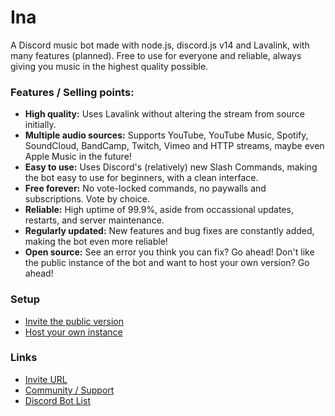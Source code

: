 # Ina
A Discord music bot made with node.js, discord.js v14 and Lavalink, with many features (planned). Free to use for everyone and reliable, always giving you music in the highest quality possible.

### Features / Selling points:
- **High quality:** Uses Lavalink without altering the stream from source initially.
- **Multiple audio sources:** Supports YouTube, YouTube Music, Spotify, SoundCloud, BandCamp, Twitch, Vimeo and HTTP streams, maybe even Apple Music in the future!
- **Easy to use:** Uses Discord's (relatively) new Slash Commands, making the bot easy to use for beginners, with a clean interface.
- **Free forever:** No vote-locked commands, no paywalls and subscriptions. Vote by choice.
- **Reliable:** High uptime of 99.9%, aside from occassional updates, restarts, and server maintenance.
- **Regularly updated:** New features and bug fixes are constantly added, making the bot even more reliable!
- **Open source:** See an error you think you can fix? Go ahead! Don't like the public instance of the bot and want to host your own version? Go ahead!

### Setup
- [Invite the public version](https://discord.com/api/oauth2/authorize?client_id=998515288117096559&permissions=412957928512&scope=bot%20applications.commands)
- [Host your own instance](https://github.com/thaddeuskkr/Ina/wiki/Self-hosting)

### Links
- [Invite URL](https://discord.com/api/oauth2/authorize?client_id=998515288117096559&permissions=412957928512&scope=bot%20applications.commands)
- [Community / Support](https://discord.gg/8ZxsPYwgJ9)
- [Discord Bot List](https://top.gg/bot/998515288117096559)
